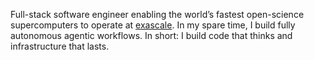 Full-stack software engineer enabling the world’s fastest open-science supercomputers to operate at [exascale](https://www.olcf.ornl.gov/frontier/).
In my spare time, I build fully autonomous agentic workflows.
In short: I build code that thinks and infrastructure that lasts.
